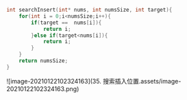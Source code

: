 ```c
int searchInsert(int* nums, int numsSize, int target){
    for(int i = 0;i<numsSize;i++){
        if(target ==  nums[i]){
            return i;
        }else if(target<nums[i]){
            return i;
        }
    }
    return numsSize;
}
```

![image-20210122102324163](35. 搜索插入位置.assets/image-20210122102324163.png)